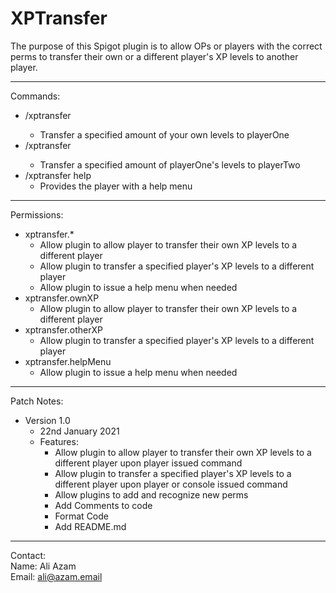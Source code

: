 **XPTransfer**
=============
The purpose of this Spigot plugin is to allow OPs or players with the correct perms to transfer their own or a different player's XP levels to another player.
___
Commands:
- /xptransfer <playerOne> <amount>
  - Transfer a specified amount of your own levels to playerOne
- /xptransfer <playerOne> <playerTwo> <amount>
  - Transfer a specified amount of playerOne's levels to playerTwo
- /xptransfer help
  - Provides the player with a help menu
___
Permissions:
- xptransfer.*
  - Allow plugin to allow player to transfer their own XP levels to a different player
  - Allow plugin to transfer a specified player's XP levels to a different player
  - Allow plugin to issue a help menu when needed
- xptransfer.ownXP
  -  Allow plugin to allow player to transfer their own XP levels to a different player
- xptransfer.otherXP
  - Allow plugin to transfer a specified player's XP levels to a different player
- xptransfer.helpMenu
  - Allow plugin to issue a help menu when needed
___
Patch Notes:

- Version 1.0
  - 22nd January 2021
  - Features:
    - Allow plugin to allow player to transfer their own XP levels to a different player upon player issued command
    - Allow plugin to transfer a specified player's XP levels to a different player upon player or console issued command
    - Allow plugins to add and recognize new perms
    - Add Comments to code
    - Format Code
    - Add README.md
___
Contact: \
Name: Ali Azam \
Email: ali@azam.email
